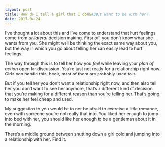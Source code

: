 ```yaml
---
layout: post
title: How do I tell a girl that I don&#39;t want to be with her?
date: 2017-04-24
---
```


<p>I’ve thought a lot about this and I’ve come to understand that hurt feelings come from <i>unilateral</i> decision making. First off, you don’t know what she wants from you. She might well be thinking the exact same way about you, but the way in which you go about telling her can easily lead to hurt feelings.</p><p>The way through this is to tell her how you <i>feel</i> while leaving your <i>plan of action</i> open for discussion. You’re just not ready for a relationship right now. Girls can handle this, heck, most of them are probably used to it.</p><p>But if you tell her you don’t want a relationship right now, and then also tell her you don’t want to see her anymore, that’s a different kind of decision that you’re making for a different reason than you’re telling her. That’s going to make her feel cheap and used.</p><p>My suggestion to you would be to not be afraid to exercise a little romance, even with someone you’re not really that into. You liked her enough to jump into bed with her, you should like her enough to be a gentleman about it in the morning.</p><p>There’s a middle ground between shutting down a girl cold and jumping into a relationship with her. Find it.</p>
